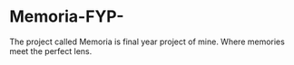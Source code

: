 # Memoria-FYP-
The project called Memoria is final year project of mine. Where memories meet the perfect lens. 
